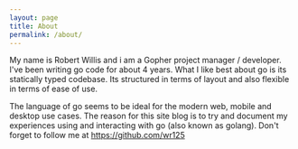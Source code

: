 ```yaml
---
layout: page
title: About
permalink: /about/
---
```



My name is Robert Willis and i am a Gopher project manager / developer. I've been writing go code for about 4 years. What I like best about go is its statically typed codebase. Its structured in terms of layout and also flexible in terms of ease of use.


The language of go seems to be ideal for the modern web, mobile and desktop use cases. The reason for this site blog is to try and document my experiences using and interacting with go (also known as golang). Don't forget to follow me at https://github.com/wr125
